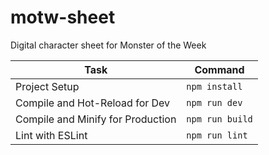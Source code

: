 # motw-sheet
Digital character sheet for Monster of the Week

| Task                               | Command            |
|------------------------------------|--------------------|
| Project Setup                      | `npm install`      |
| Compile and Hot-Reload for Dev     | `npm run dev`      |
| Compile and Minify for Production  | `npm run build`    |
| Lint with ESLint                   | `npm run lint`     |